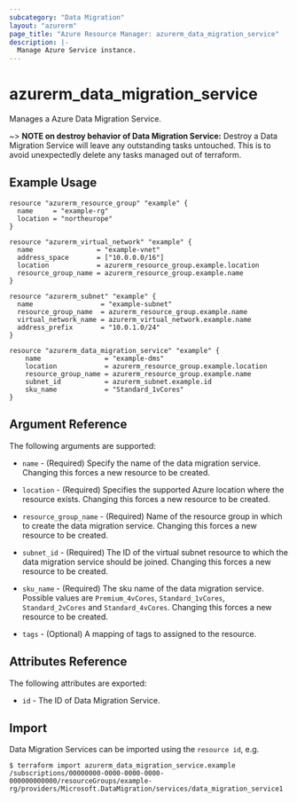 ```yaml
---
subcategory: "Data Migration"
layout: "azurerm"
page_title: "Azure Resource Manager: azurerm_data_migration_service"
description: |-
  Manage Azure Service instance.
---
```


# azurerm_data_migration_service

Manages a Azure Data Migration Service.

~> **NOTE on destroy behavior of Data Migration Service:** Destroy a Data Migration Service will leave any outstanding tasks untouched. This is to avoid unexpectedly delete any tasks managed out of terraform.

## Example Usage

```hcl
resource "azurerm_resource_group" "example" {
  name     = "example-rg"
  location = "northeurope"
}

resource "azurerm_virtual_network" "example" {
  name                = "example-vnet"
  address_space       = ["10.0.0.0/16"]
  location            = azurerm_resource_group.example.location
  resource_group_name = azurerm_resource_group.example.name
}

resource "azurerm_subnet" "example" {
  name 				   = "example-subnet"
  resource_group_name  = azurerm_resource_group.example.name
  virtual_network_name = azurerm_virtual_network.example.name
  address_prefix       = "10.0.1.0/24"
}

resource "azurerm_data_migration_service" "example" {
	name                = "example-dms"
	location            = azurerm_resource_group.example.location
	resource_group_name = azurerm_resource_group.example.name
	subnet_id           = azurerm_subnet.example.id
	sku_name            = "Standard_1vCores"
}
```

## Argument Reference

The following arguments are supported:

* `name` - (Required) Specify the name of the data migration service. Changing this forces a new resource to be created.

* `location` - (Required) Specifies the supported Azure location where the resource exists. Changing this forces a new resource to be created.

* `resource_group_name` - (Required) Name of the resource group in which to create the data migration service. Changing this forces a new resource to be created.

* `subnet_id` - (Required) The ID of the virtual subnet resource to which the data migration service should be joined. Changing this forces a new resource to be created.

* `sku_name` - (Required) The sku name of the data migration service. Possible values are `Premium_4vCores`, `Standard_1vCores`, `Standard_2vCores` and `Standard_4vCores`. Changing this forces a new resource to be created.

* `tags` - (Optional) A mapping of tags to assigned to the resource.

## Attributes Reference

The following attributes are exported:

* `id` - The ID of Data Migration Service.

## Import

Data Migration Services can be imported using the `resource id`, e.g.

```shell
$ terraform import azurerm_data_migration_service.example /subscriptions/00000000-0000-0000-0000-000000000000/resourceGroups/example-rg/providers/Microsoft.DataMigration/services/data_migration_service1
```
